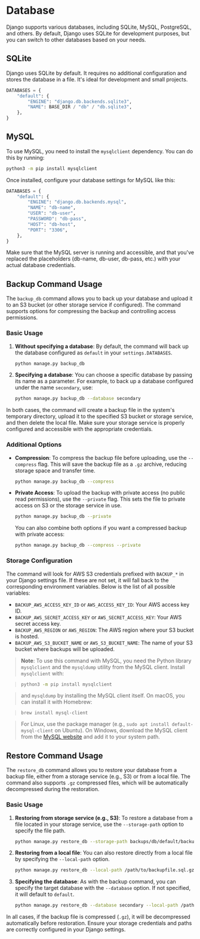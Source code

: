 # Database

Django supports various databases, including SQLite, MySQL, PostgreSQL, and others. By default, Django uses SQLite for development purposes, but you can switch to other databases based on your needs.

## SQLite

Django uses SQLite by default. It requires no additional configuration and stores the database in a file. It's ideal for development and small projects.

```python
DATABASES = {
    "default": {
        "ENGINE": "django.db.backends.sqlite3",
        "NAME": BASE_DIR / "db" / "db.sqlite3",
    },
}
```

## MySQL

To use MySQL, you need to install the `mysqlclient` dependency. You can do this by running:

```bash
python3 -m pip install mysqlclient
```

Once installed, configure your database settings for MySQL like this:

```python
DATABASES = {
    "default": {
        "ENGINE": "django.db.backends.mysql",
        "NAME": "db-name",
        "USER": "db-user",
        "PASSWORD": "db-pass",
        "HOST": "db-host",
        "PORT": "3306",
    },
}
```

Make sure that the MySQL server is running and accessible, and that you've replaced the placeholders (db-name, db-user, db-pass, etc.) with your actual database credentials.

## Backup Command Usage

The `backup_db` command allows you to back up your database and upload it to an S3 bucket (or other storage service if configured). The command supports options for compressing the backup and controlling access permissions.

### Basic Usage

1. **Without specifying a database**: By default, the command will back up the database configured as `default` in your `settings.DATABASES`.

   ```bash
   python manage.py backup_db
   ```

2. **Specifying a database**: You can choose a specific database by passing its name as a parameter. For example, to back up a database configured under the name `secondary`, use:

   ```bash
   python manage.py backup_db --database secondary
   ```

In both cases, the command will create a backup file in the system's temporary directory, upload it to the specified S3 bucket or storage service, and then delete the local file. Make sure your storage service is properly configured and accessible with the appropriate credentials.

### Additional Options

- **Compression**: To compress the backup file before uploading, use the `--compress` flag. This will save the backup file as a `.gz` archive, reducing storage space and transfer time.

  ```bash
  python manage.py backup_db --compress
  ```

- **Private Access**: To upload the backup with private access (no public read permissions), use the `--private` flag. This sets the file to private access on S3 or the storage service in use.

  ```bash
  python manage.py backup_db --private
  ```

  You can also combine both options if you want a compressed backup with private access:

  ```bash
  python manage.py backup_db --compress --private
  ```

### Storage Configuration

The command will look for AWS S3 credentials prefixed with `BACKUP_*` in your Django settings file. If these are not set, it will fall back to the corresponding environment variables. Below is the list of all possible variables:

- `BACKUP_AWS_ACCESS_KEY_ID` or `AWS_ACCESS_KEY_ID`: Your AWS access key ID.
- `BACKUP_AWS_SECRET_ACCESS_KEY` or `AWS_SECRET_ACCESS_KEY`: Your AWS secret access key.
- `BACKUP_AWS_REGION` or `AWS_REGION`: The AWS region where your S3 bucket is hosted.
- `BACKUP_AWS_S3_BUCKET_NAME` or `AWS_S3_BUCKET_NAME`: The name of your S3 bucket where backups will be uploaded.

> **Note**: To use this command with MySQL, you need the Python library `mysqlclient` and the `mysqldump` utility from the MySQL client. Install `mysqlclient` with:

> ```bash
> python3 -m pip install mysqlclient
> ```

> and `mysqldump` by installing the MySQL client itself. On macOS, you can install it with Homebrew:

> ```
> brew install mysql-client
> ```

> For Linux, use the package manager (e.g., `sudo apt install default-mysql-client` on Ubuntu). On Windows, download the MySQL client from the [MySQL website](https://dev.mysql.com/downloads/mysql/) and add it to your system path.

## Restore Command Usage

The `restore_db` command allows you to restore your database from a backup file, either from a storage service (e.g., S3) or from a local file. The command also supports `.gz` compressed files, which will be automatically decompressed during the restoration.

### Basic Usage

1. **Restoring from storage service (e.g., S3)**: To restore a database from a file located in your storage service, use the `--storage-path` option to specify the file path.

   ```bash
   python manage.py restore_db --storage-path backups/db/default/backupfile.sql.gz
   ```

2. **Restoring from a local file**: You can also restore directly from a local file by specifying the `--local-path` option.

   ```bash
   python manage.py restore_db --local-path /path/to/backupfile.sql.gz
   ```

3. **Specifying the database**: As with the backup command, you can specify the target database with the `--database` option. If not specified, it will default to `default`.

   ```bash
   python manage.py restore_db --database secondary --local-path /path/to/backupfile.sql.gz
   ```

In all cases, if the backup file is compressed (`.gz`), it will be decompressed automatically before restoration. Ensure your storage credentials and paths are correctly configured in your Django settings.
